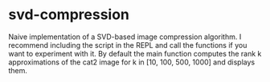 # svd-compression
Naive implementation of a SVD-based image compression algorithm.
I recommend including the script in the REPL and call the functions
if you want to experiment with it.
By default the main function computes the rank k approximations of
the cat2 image for k in [10, 100, 500, 1000] and displays them.
